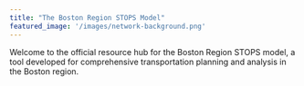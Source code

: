 ```yaml
---
title: "The Boston Region STOPS Model"
featured_image: '/images/network-background.png'
---
```


Welcome to the official resource hub for the Boston Region STOPS model, a tool developed for comprehensive transportation planning and analysis in the Boston region.